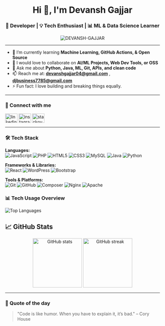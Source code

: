 <h1 align="center">Hi 👋, I'm Devansh Gajjar</h1>
<h3 align="center">🚀 Developer | 💡 Tech Enthusiast | 📊 ML & Data Science Learner</h3>

<p align="center">
  <img src="https://komarev.com/ghpvc/?username=DEVANSH-GAJJAR&label=Profile%20views&color=0e75b6&style=flat" alt="DEVANSH-GAJJAR" />
</p>

---

- 🌱 I’m currently learning **Machine Learning, GitHub Actions, & Open Source**
- 👯 I would love to collaborate on **AI/ML Projects, Web Dev Tools, or OSS**
- 💬 Ask me about **Python, Java, ML, Git, APIs, and clean code**
- 📫 Reach me at: **devanshgajjar04@gmail.com** , **djbusiness7785@gmail.com**
- ⚡ Fun fact: I love building and breaking things equally.

---

### 🔗 Connect with me

<p align="left">
  <a href="https://linkedin.com/in/devansh-gajjar" target="blank"><img align="center" src="https://cdn.jsdelivr.net/npm/simple-icons@v5/icons/linkedin.svg" alt="linkedin" height="30" width="40" /></a>
  <a href="https://www.instagram.com/dj_rocks1000/" target="blank"><img align="center" src="https://cdn.jsdelivr.net/npm/simple-icons@v5/icons/instagram.svg" alt="instagram" height="30" width="40" /></a>
  <a href="https://stackoverflow.com/users/31141611/devansh-gajjar" target="blank"><img align="center" src="https://cdn.jsdelivr.net/npm/simple-icons@v5/icons/stackoverflow.svg" alt="stackoverflow" height="30" width="40" /></a>
</p>

---

### 🛠️ Tech Stack

<p align="left">


**Languages:**  
![JavaScript](https://img.shields.io/badge/JavaScript-000?style=for-the-badge&logo=javascript) ![PHP](https://img.shields.io/badge/PHP-000?style=for-the-badge&logo=php) ![HTML5](https://img.shields.io/badge/HTML5-000?style=for-the-badge&logo=html5) ![CSS3](https://img.shields.io/badge/CSS3-000?style=for-the-badge&logo=css3) ![MySQL](https://img.shields.io/badge/MySQL-000?style=for-the-badge&logo=mysql)  ![Java](https://img.shields.io/badge/Java-000?style=for-the-badge&logo=openjdk&logoColor=white)
![Python](https://img.shields.io/badge/Python-000?style=for-the-badge&logo=python&logoColor=white)

**Frameworks & Libraries:**  
![React](https://img.shields.io/badge/React-000?style=for-the-badge&logo=react) ![WordPress](https://img.shields.io/badge/WordPress-000?style=for-the-badge&logo=wordpress) ![Bootstrap](https://img.shields.io/badge/Bootstrap-000?style=for-the-badge&logo=bootstrap)  

**Tools & Platforms:**  
![Git](https://img.shields.io/badge/Git-000?style=for-the-badge&logo=git) ![GitHub](https://img.shields.io/badge/GitHub-000?style=for-the-badge&logo=github) ![Composer](https://img.shields.io/badge/Composer-000?style=for-the-badge&logo=composer) ![Nginx](https://img.shields.io/badge/Nginx-000?style=for-the-badge&logo=nginx) ![Apache](https://img.shields.io/badge/Apache-000?style=for-the-badge&logo=apache)


### 📊 Tech Usage Overview

![Top Languages](https://github-readme-stats.vercel.app/api/top-langs/?username=DEVANSH-GAJJAR&layout=pie&theme=radical)



## 📈 GitHub Stats

<p align="center">
  <img src="https://github-readme-stats.vercel.app/api?username=DEVANSH-GAJJAR&show_icons=true&theme=tokyonight" alt="GitHub stats" height="160"/>
  <img src="https://github-readme-streak-stats.herokuapp.com/?user=DEVANSH-GAJJAR&theme=tokyonight" alt="GitHub streak" height="160"/>
</p>

---

### 🎯 Quote of the day
> "Code is like humor. When you have to explain it, it’s bad." – Cory House


<!--
**DEVANSH-GAJJAR/DEVANSH-GAJJAR** is a ✨ _special_ ✨ repository because its `README.md` (this file) appears on your GitHub profile.

Here are some ideas to get you started:

- 🔭 I’m currently working on ...
- 🌱 I’m currently learning ...
- 👯 I’m looking to collaborate on ...
- 🤔 I’m looking for help with ...
- 💬 Ask me about ...
- 📫 How to reach me: ...
- 😄 Pronouns: ...
- ⚡ Fun fact: ...
-->
